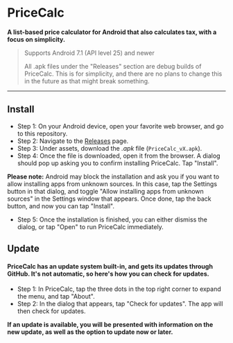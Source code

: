 # PriceCalc
**A list-based price calculator for Android that also calculates tax, with a focus on simplicity.**

> Supports Android 7.1 (API level 25) and newer
> 
> All .apk files under the "Releases" section are debug builds of PriceCalc. This is for simplicity, and there are no plans to change this in the future as that might break something.

- - - -

## Install
- Step 1: On your Android device, open your favorite web browser, and go to this repository.
- Step 2: Navigate to the [Releases](https://github.com/JosephM101/PriceCalc/releases/latest "Go to latest PriceCalc release") page.
- Step 3: Under assets, download the *.apk* file (`PriceCalc_vX.apk`).
- Step 4: Once the file is downloaded, open it from the browser. A dialog should pop up asking you to confirm installing PriceCalc. Tap "Install".

**Please note:** Android may block the installation and ask you if you want to allow installing apps from unknown sources. In this case, tap the Settings button in that dialog, and toggle "Allow installing apps from unknown sources" in the Settings window that appears. Once done, tap the back button, and now you can tap "Install".

- Step 5: Once the installation is finished, you can either dismiss the dialog, or tap "Open" to run PriceCalc immediately.

## Update
#### PriceCalc has an update system built-in, and gets its updates through GitHub. It's not automatic, so here's how you can check for updates.

- Step 1: In PriceCalc, tap the three dots in the top right corner to expand the menu, and tap "About".
- Step 2: In the dialog that appears, tap "Check for updates". The app will then check for updates.

**If an update is available, you will be presented with information on the new update, as well as the option to update now or later.**
